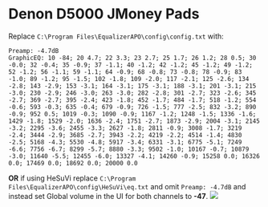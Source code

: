 # Denon D5000 JMoney Pads
Replace `C:\Program Files\EqualizerAPO\config\config.txt` with:
```
Preamp: -4.7dB
GraphicEQ: 10 -84; 20 4.7; 22 3.3; 23 2.7; 25 1.7; 26 1.2; 28 0.5; 30 -0.0; 32 -0.4; 35 -0.9; 37 -1.1; 40 -1.2; 42 -1.2; 45 -1.2; 49 -1.2; 52 -1.2; 56 -1.1; 59 -1.1; 64 -0.9; 68 -0.8; 73 -0.8; 78 -0.9; 83 -1.0; 89 -1.2; 95 -1.5; 102 -1.8; 109 -2.0; 117 -2.1; 125 -2.6; 134 -2.8; 143 -2.9; 153 -3.1; 164 -3.1; 175 -3.1; 188 -3.1; 201 -3.1; 215 -3.0; 230 -2.9; 246 -3.0; 263 -3.0; 282 -2.8; 301 -2.7; 323 -2.6; 345 -2.7; 369 -2.7; 395 -2.4; 423 -1.8; 452 -1.7; 484 -1.7; 518 -1.2; 554 -0.6; 593 -0.3; 635 -0.4; 679 -0.9; 726 -1.5; 777 -2.5; 832 -3.2; 890 -0.9; 952 0.5; 1019 -0.3; 1090 -0.9; 1167 -1.2; 1248 -1.5; 1336 -1.6; 1429 -1.8; 1529 -2.0; 1636 -2.4; 1751 -2.7; 1873 -2.9; 2004 -3.1; 2145 -3.2; 2295 -3.6; 2455 -3.3; 2627 -1.8; 2811 -0.9; 3008 -1.7; 3219 -2.4; 3444 -2.9; 3685 -2.7; 3943 -2.2; 4219 -2.2; 4514 -1.4; 4830 -2.5; 5168 -4.3; 5530 -4.8; 5917 -3.4; 6331 -3.1; 6775 -5.1; 7249 -6.6; 7756 -6.7; 8299 -5.7; 8880 -3.3; 9502 -1.0; 10167 -0.7; 10879 -3.0; 11640 -5.5; 12455 -6.0; 13327 -4.1; 14260 -0.9; 15258 0.0; 16326 0.0; 17469 0.0; 18692 0.0; 20000 0.0
```
**OR** if using HeSuVi replace `C:\Program Files\EqualizerAPO\config\HeSuVi\eq.txt` and omit `Preamp: -4.7dB` and instead set Global volume in the UI for both channels to **-47**.
![](https://raw.githubusercontent.com/jaakkopasanen/AutoEq/master/results/Innerfidelity%202017/innerfidelity/onear/Denon%20D5000%20JMoney%20Pads/Denon%20D5000%20JMoney%20Pads.png)